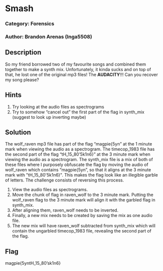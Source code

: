 # Smash
### Category: Forensics
### Author: Brandon Arenas (Inga5508)

## Description
So my friend borrowed two of my favourite songs and combined them together to make a synth mix. Unfortunately, it kinda sucks and on top of that, he lost one of the original mp3 files! The **AUDACITY**!!! Can you recover my song please?

## Hints
1. Try looking at the audio files as spectrograms
2. Try to somehow “cancel out” the first part of the flag in synth_mix (suggest to look up inverting maybe)

## Solution

The wolf_raven mp3 file has part of the flag “magpie{5yn” at the 1 minute mark when viewing the audio as a spectrogram. The timecop_1983 file has the second part of the flag “tH_15_80’5k1n6}” at the 3 minute mark when viewing the audio as a spectrogram. The synth_mix file is a mix of both of these files where I purposely obfuscate the flag by moving the audio of wolf_raven which contains “magpie{5yn”, so that it aligns at the 3 minute mark with "tH_15_80'5k1n6}". This makes the flag look like an illegible garble of letters. The challenge consists of reversing this process. 

1. View the audio files as spectrograms.
2. Move the chunk of flag in raven_wolf to the 3 minute mark. Putting the wolf_raven flag to the 3 minute mark will align it with the garbled flag in synth_mix. 
3. After aligning them, raven_wolf needs to be inverted.
4. Finally, a new mix needs to be created by saving the mix as one audio file. 
5. The new mix will have raven_wolf subtracted from synth_mix which will contain the ungarbled timecop_1983 file, revealing the second part of the flag.

## Flag
magpie{5yntH_15_80’sk1n6}
